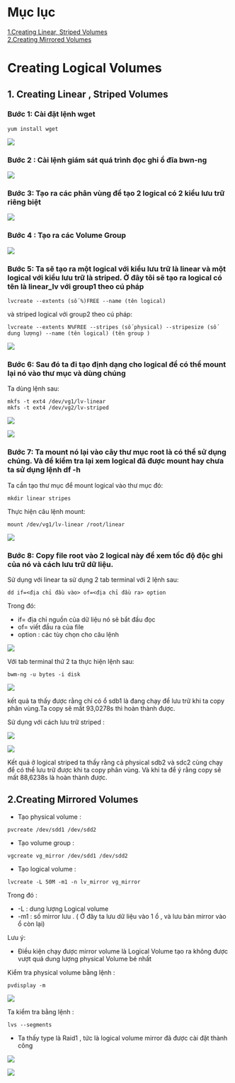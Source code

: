 # Mục lục 

[1.Creating Linear, Striped Volumes](#a)    
[2.Creating Mirrored Volumes](#b)  



#  Creating Logical Volumes  

<a name="a"></a>

## 1. Creating Linear , Striped Volumes


### Bước 1: Cài đặt lệnh wget
```
yum install wget 
```
![](../images/a13.png)

### Bước 2 : Cài lệnh giám sát quá trình đọc ghi ổ đĩa bwn-ng

![](../images/b1.png)

### Bước 3: Tạo ra các phân vùng để tạo 2 logical có 2 kiểu lưu trữ riêng biệt

![](../images/b2.png)

### Bước 4 : Tạo ra các Volume Group 

![](../images/b3.png) 

### Bước 5: Ta sẽ tạo ra một logical với kiểu lưu trữ là linear và một logical với kiểu lưu trữ là striped. Ở đây tôi sẽ tạo ra logical có tên là linear_lv với group1 theo cú pháp 
```
lvcreate --extents (số %)FREE --name (tên logical)
```
và striped logical với group2 theo cú pháp:
```
lvcreate --extents N%FREE --stripes (số physical) --stripesize (số dung lượng) --name (tên logical) (tên group )
```

![](../images/b5.png) 

### Bước 6: Sau đó ta đi tạo định dạng cho logical để có thể mount lại nó vào thư mục và dùng chúng  

Ta dùng lệnh sau:
```
mkfs -t ext4 /dev/vg1/lv-linear  
mkfs -t ext4 /dev/vg2/lv-striped
```

![](../images/b18.png)

![](../images/b19.png)

### Bước 7: Ta mount nó lại vào cây thư mục root là có thể sử dụng chúng. Và để kiểm tra lại xem logical đã được mount hay chưa ta sử dụng lệnh df -h

Ta cần tạo thư mục để mount logical vào thư mục đó:
```
mkdir linear stripes 
```

Thực hiện câu lệnh mount:
```
mount /dev/vg1/lv-linear /root/linear
```

![](../images/b8.png)

### Bước 8: Copy file root vào 2 logical này để xem tốc độ độc ghi của nó và cách lưu trữ dữ liệu.

Sử dụng với linear ta sử dụng 2 tab terminal với 2 lệnh sau:
```
dd if=<địa chỉ đầu vào> of=<địa chỉ đầu ra> option
```

Trong đó:

- if= địa chỉ nguồn của dữ liệu nó sẽ bắt đầu đọc
- of= viết đầu ra của file
- option : các tùy chọn cho câu lệnh

![](../images/b15.png)

Với tab terminal thứ 2 ta thực hiện lệnh sau:

```
bwm-ng -u bytes -i disk
```
![](../images/b17.png)

kết quả ta thấy được rằng chỉ có ổ sdb1 là đang chạy để lưu trữ khi ta copy phân vùng.Ta copy sẽ mất 93,0278s thì hoàn thành được.

Sử dụng với cách lưu trữ striped :

![](../images/b13.png)

![](../images/b16.png)

Kết quả ở logical striped ta thấy rằng cả physical sdb2 và sdc2 cùng chạy để có thể lưu trữ được khi ta copy phân vùng. Và khi ta để ý rằng copy sẽ mất 88,6238s là hoàn thành được.

<a name="b"></a>

## 2.Creating Mirrored Volumes

- Tạo physical volume :
```
pvcreate /dev/sdd1 /dev/sdd2
```
- Tạo volume group :
```
vgcreate vg_mirror /dev/sdd1 /dev/sdd2
```
- Tạo logical volume :
```
lvcreate -L 50M -m1 -n lv_mirror vg_mirror 
```
Trong đó :

- -L : dung lượng Logical volume  
- -m1 : số mirror lưu . ( Ở đây ta lưu dữ liệu vào 1 ổ , và lưu bản mirror vào ổ còn lại) 

Lưu ý: 

- Điều kiện chạy được mirror volume là Logical Volume tạo ra không được vượt quá dung lượng physical Volume bé nhất

Kiểm tra physical volume bằng lệnh :
```
pvdisplay -m
```

![](../images/c3.png)

Ta kiểm tra bằng lệnh :
```
lvs --segments
```
- Ta thấy type là Raid1 , tức là logical volume mirror đã được cài đặt thành công

![](../images/c2.png) 


![](../images/c5.png)